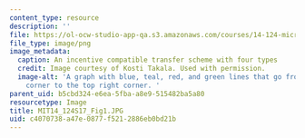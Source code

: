 ```yaml
---
content_type: resource
description: ''
file: https://ol-ocw-studio-app-qa.s3.amazonaws.com/courses/14-124-microeconomic-theory-iv-spring-2017/c4070738a47e0877f5212886eb0bd21b_MIT14_124S17_Fig1.JPG
file_type: image/png
image_metadata:
  caption: An incentive compatible transfer scheme with four types
  credit: Image courtesy of Kosti Takala. Used with permission.
  image-alt: 'A graph with blue, teal, red, and green lines that go from bottom left
    corner to the top right corner. '
parent_uid: b5cbd324-e6ea-5fba-a8e9-515482ba5a80
resourcetype: Image
title: MIT14_124S17_Fig1.JPG
uid: c4070738-a47e-0877-f521-2886eb0bd21b
---
```

